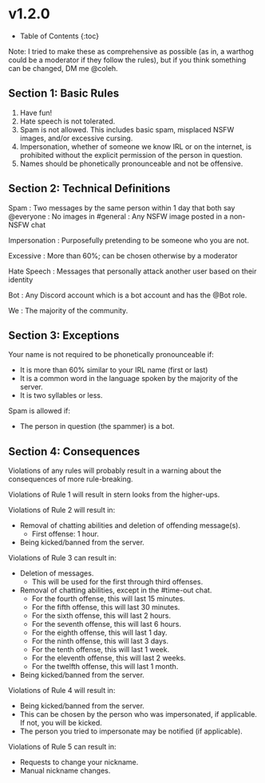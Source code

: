 <meta name="description" content="Nick's adaptation of v1.1.0. Simplified and easier to follow." />
<meta name="author" content="Nick">

# v1.2.0

* Table of Contents
{:toc}

Note: I tried to make these as comprehensive as possible (as in, a warthog could be a moderator if they follow the rules), but if you think something can be changed, DM me @coleh.

## Section 1: Basic Rules
    
1.  Have fun!
2.  Hate speech is not tolerated.
3.  Spam is not allowed. This includes basic spam, misplaced NSFW images, and/or excessive cursing.
4.  Impersonation, whether of someone we know IRL or on the internet, is prohibited without the explicit permission of the person in question.
5.  Names should be phonetically pronounceable and not be offensive.

## Section 2: Technical Definitions
    
Spam
: Two messages by the same person within 1 day that both say @everyone
: No images in #general
: Any NSFW image posted in a non-NSFW chat

Impersonation
: Purposefully pretending to be someone who you are not.

Excessive
: More than 60%; can be chosen otherwise by a moderator

Hate Speech
: Messages that personally attack another user based on their identity

Bot
: Any Discord account which is a bot account and has the @Bot role. 

We
: The majority of the community.
    
## Section 3: Exceptions
    
Your name is not required to be phonetically pronounceable if:

*   It is more than 60% similar to your IRL name (first or last)
*   It is a common word in the language spoken by the majority of the server.
*   It is two syllables or less.

Spam is allowed if:

*   The person in question (the spammer) is a bot.

## Section 4: Consequences
    
Violations of any rules will probably result in a warning about the consequences of more rule-breaking.

Violations of Rule 1 will result in stern looks from the higher-ups.

Violations of Rule 2 will result in:

*   Removal of chatting abilities and deletion of offending message(s).
    *   First offense: 1 hour.
*   Being kicked/banned from the server.

Violations of Rule 3 can result in:

*   Deletion of messages.
    *   This will be used for the first through third offenses.
*   Removal of chatting abilities, except in the #time-out chat.
    *   For the fourth offense, this will last 15 minutes.
    *   For the fifth offense, this will last 30 minutes.
    *   For the sixth offense, this will last 2 hours.
    *   For the seventh offense, this will last 6 hours.
    *   For the eighth offense, this will last 1 day.
    *   For the ninth offense, this will last 3 days.
    *   For the tenth offense, this will last 1 week.
    *   For the eleventh offense, this will last 2 weeks.
    *   For the twelfth offense, this will last 1 month.
*   Being kicked/banned from the server.

Violations of Rule 4 will result in:

*   Being kicked/banned from the server.
*   This can be chosen by the person who was impersonated, if applicable. If not, you will be kicked.
*   The person you tried to impersonate may be notified (if applicable).

Violations of Rule 5 can result in:

*   Requests to change your nickname.
*   Manual nickname changes.